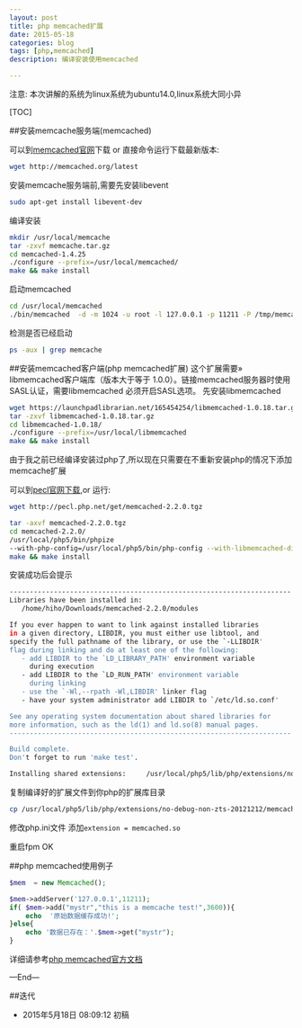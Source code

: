 ```yaml
---
layout: post
title: php memcached扩展
date: 2015-05-18
categories: blog
tags: [php,memcached]
description: 编译安装使用memcached

---
```



注意: 本次讲解的系统为linux系统为ubuntu14.0,linux系统大同小异




[TOC]

##安装memcache服务端(memcached)

可以到[memcached官网](http://memcached.org/downloads)下载 or 直接命令运行下载最新版本:

```bash
wget http://memcached.org/latest
```

安装memcache服务端前,需要先安装libevent

```bash
sudo apt-get install libevent-dev
```

编译安装

```bash
mkdir /usr/local/memcache
tar -zxvf memcache.tar.gz
cd memcached-1.4.25
./configure --prefix=/usr/local/memcached/
make && make install

```

启动memcached

```bash
cd /usr/local/memcached
./bin/memcached  -d -m 1024 -u root -l 127.0.0.1 -p 11211 -P /tmp/memcached.pid
```
检测是否已经启动

```bash
ps -aux | grep memcache
```


##安装memcached客户端(php memcached扩展)
这个扩展需要» libmemcached客户端库（版本大于等于 1.0.0）。链接memcached服务器时使用SASL认证，需要libmemcached 必须开启SASL选项。
先安装libmemcached

```bash
wget https://launchpadlibrarian.net/165454254/libmemcached-1.0.18.tar.gz
tar -zxvf libmemcached-1.0.18.tar.gz
cd libmemcached-1.0.18/
./configure --prefix=/usr/local/libmemcached
make && make install
```


由于我之前已经编译安装过php了,所以现在只需要在不重新安装php的情况下添加memcache扩展

可以到[pecl官网下载](http://pecl.php.net/package/memcached),or 运行:

```bash
wget http://pecl.php.net/get/memcached-2.2.0.tgz
```

```bash
tar -axvf memcached-2.2.0.tgz
cd memcached-2.2.0/
/usr/local/php5/bin/phpize
--with-php-config=/usr/local/php5/bin/php-config --with-libmemcached-dir=/usr/local/libmemcached
make && make install
```

安装成功后会提示

```bash
----------------------------------------------------------------------
Libraries have been installed in:
   /home/hiho/Downloads/memcached-2.2.0/modules

If you ever happen to want to link against installed libraries
in a given directory, LIBDIR, you must either use libtool, and
specify the full pathname of the library, or use the `-LLIBDIR'
flag during linking and do at least one of the following:
   - add LIBDIR to the `LD_LIBRARY_PATH' environment variable
     during execution
   - add LIBDIR to the `LD_RUN_PATH' environment variable
     during linking
   - use the `-Wl,--rpath -Wl,LIBDIR' linker flag
   - have your system administrator add LIBDIR to `/etc/ld.so.conf'

See any operating system documentation about shared libraries for
more information, such as the ld(1) and ld.so(8) manual pages.
----------------------------------------------------------------------

Build complete.
Don't forget to run 'make test'.

Installing shared extensions:     /usr/local/php5/lib/php/extensions/no-debug-non-zts-20121212/
```

复制编译好的扩展文件到你php的扩展库目录

```bash
cp /usr/local/php5/lib/php/extensions/no-debug-non-zts-20121212/memcached.so /usr/local/php5/ext/
```

修改php.ini文件
添加`extension = memcached.so`

重启fpm OK


##php memcached使用例子

```php
$mem  = new Memcached();

$mem->addServer('127.0.0.1',11211);
if( $mem->add("mystr","this is a memcache test!",3600)){
    echo  '原始数据缓存成功!';
}else{
    echo '数据已存在：'.$mem->get("mystr");
}
```

详细请参考[php memcached官方文档](http://php.net/manual/zh/class.memcached.php)

—End—

##迭代


* 2015年5月18日 08:09:12 初稿



